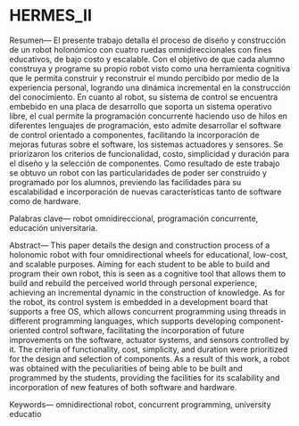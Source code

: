 # HERMES_II
Resumen— El presente trabajo detalla el proceso de diseño y construcción de un robot holonómico con cuatro ruedas omnidireccionales con fines educativos, de bajo costo y escalable. Con el objetivo de que cada alumno construya y programe su propio robot visto como una herramienta cognitiva que le permita construir y reconstruir el mundo percibido por medio de la experiencia personal, logrando una dinámica incremental en la construcción del conocimiento.
En cuanto al robot, su sistema de control se encuentra embebido en una placa de desarrollo que soporta un sistema operativo libre, el cual permite la programación concurrente haciendo uso de hilos en diferentes lenguajes de programación, esto admite desarrollar el software de control orientado a componentes, facilitando la incorporación de mejoras futuras sobre el software, los sistemas actuadores y sensores. Se priorizaron los criterios de funcionalidad, costo, simplicidad y duración para el diseño y la selección de componentes. Como resultado de este trabajo se obtuvo un robot con las particularidades de poder ser construido y programado por los alumnos, previendo las facilidades para su escalabilidad e incorporación de nuevas características tanto de software como de hardware.

Palabras clave— robot omnidireccional, programación concurrente, educación universitaria.

Abstract— This paper details the design and construction process of a holonomic robot with four omnidirectional wheels for educational, low-cost, and scalable purposes. Aiming for each student to be able to build and program their own robot, this is seen as a cognitive tool that allows them to build and rebuild the perceived world through personal experience, achieving an incremental dynamic in the construction of knowledge.
As for the robot, its control system is embedded in a development board that supports a free OS, which allows concurrent programming using threads in different programming languages, which supports developing component-oriented control software, facilitating the incorporation of future improvements on the software, actuator systems, and sensors controlled by it. The criteria of functionality, cost, simplicity, and duration were prioritized for the design and selection of components. As a result of this work, a robot was obtained with the peculiarities of being able to be built and programmed by the students, providing the facilities for its scalability and incorporation of new features of both software and hardware.
 
Keywords— omnidirectional robot, concurrent programming, university educatio

